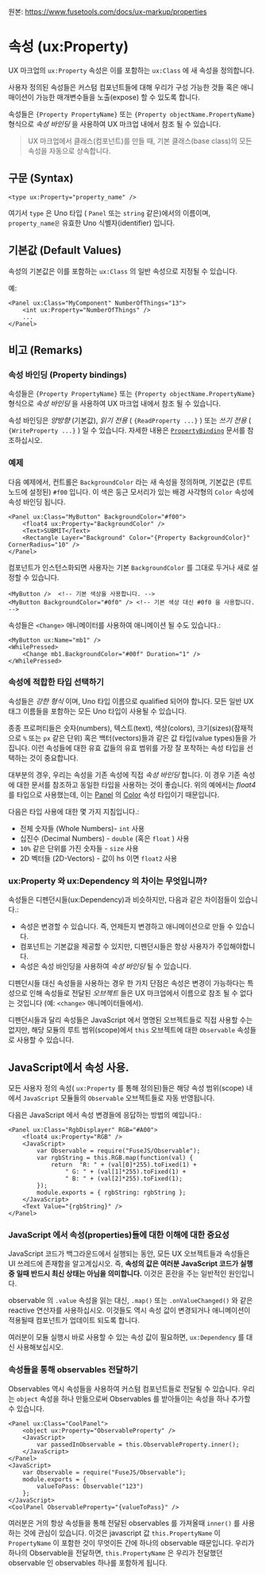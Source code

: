 원본: https://www.fusetools.com/docs/ux-markup/properties

# 속성 (ux:Property) #

UX 마크업의 `ux:Property` 속성은 이를 포함하는 `ux:Class` 에 새 속성을 정의합니다.

사용자 정의된 속성들은 커스텀 컴포넌트들에 대해 우리가 구성 가능한 것들 혹은 애니매이션이 가능한 매개변수들을 노출(expose) 할 수 있도록 합니다.

속성들은 `{Property PropertyName}` 또는 `{Property objectName.PropertyName}` 형식으로 *속성 바인딩* 을 사용하여 UX 마크업 내에서 참조 될 수 있습니다.

> UX 마크업에서 클래스(컴포넌트)를 만들 때, 기본 클래스(base class)의 모든 속성을 자동으로 상속합니다.

## 구문 (Syntax) ##

```
<type ux:Property="property_name" />
```

여기서 `type` 은 Uno 타입 ( `Panel` 또는 `string` 같은)에서의 이름이며, `property_name은` 유효한 Uno 식별자(identifier) 입니다.

## 기본값 (Default Values) ##

속성의 기본값은 이를 포함하는 `ux:Class` 의 일반 속성으로 지정될 수 있습니다.

예:

```
<Panel ux:Class="MyComponent" NumberOfThings="13">
    <int ux:Property="NumberOfThings" />
    ...
</Panel>
```

## 비고 (Remarks) ##

### 속성 바인딩 (Property bindings) ###

속성들은 `{Property PropertyName}` 또는 `{Property objectName.PropertyName}` 형식으로 *속성 바인딩* 을 사용하여 UX 마크업 내에서 참조 될 수 있습니다.

속성 바인딩은 *양방향* (기본값), *읽기 전용* ( `{ReadProperty ...}` ) 또는 *쓰기 전용* ( `{WriteProperty ...}` ) 일 수 있습니다. 자세한 내용은 [`PropertyBinding`](https://www.fusetools.com/docs/fuse/controls/propertybinding_1) 문서를 참조하십시오.

### 예제 ###

다음 예제에서, 컨트롤은 `BackgroundColor` 라는 새 속성을 정의하며, 기본값은 (루트 노드에 설정된) `#f00` 입니다. 이 색은 둥근 모서리가 있는 배경 사각형의 `Color` 속성에 속성 바인딩 됩니다.

```
<Panel ux:Class="MyButton" BackgroundColor="#f00">
    <float4 ux:Property="BackgroundColor" />
    <Text>SUBMIT</Text>
    <Rectangle Layer="Background" Color="{Property BackgroundColor}" CornerRadius="10" />
</Panel>
```

컴포넌트가 인스턴스화되면 사용자는 기본 `BackgroundColor` 를 그대로 두거나 새로 설정할 수 있습니다.

```
<MyButton />  <!-- 기본 색상을 사용합니다. -->
<MyButton BackgroundColor="#0f0" /> <!-- 기본 색상 대신 #0f0 을 사용합니다. -->
```

속성들은 `<Change>` 애니메이터를 사용하여 애니메이션 될 수도 있습니다.:

```
<MyButton ux:Name="mb1" />
<WhilePressed>
    <Change mb1.BackgroundColor="#00f" Duration="1" />
</WhilePressed>
```

### 속성에 적합한 타입 선택하기 ###

속성들은 *강한 형식* 이며, Uno 타입 이름으로 qualified 되어야 합니다. 모든 일반 UX 태그 이름들을 포함하는 모든 Uno 타입이 사용될 수 있습니다.

종종 프로퍼티들은 숫자(numbers), 텍스트(text), 색상(colors), 크기(sizes)(잠재적으로 `%` 또는 `px` 같은 단위) 혹은 백터(vectors)들과 같은 값 타입(value types)들을 가집니다. 이런 속성들에 대한 유효 값들의 유효 범위를 가장 잘 포착하는 속성 타입을 선택하는 것이 중요합니다.

대부분의 경우, 우리는 속성을 기존 속성에 직접 *속성 바인딩* 합니다. 이 경우 기존 속성에 대한 문서를 참조하고 동일한 타입을 사용하는 것이 좋습니다. 위의 예에서는 *float4* 를 타입으로 사용했는데, 이는 [Panel](https://www.fusetools.com/docs/fuse/controls/panel) 의 [Color](https://www.fusetools.com/docs/uno/color) 속성 타입이기 때문입니다.

다음은 타입 사용에 대한 몇 가지 지침입니다.:

- 전체 숫자들 (Whole Numbers)- `int` 사용
- 십진수 (Decimal Numbers) - `double` (혹은 `float` ) 사용
- `10%` 같은 단위를 가진 숫자들 - `size` 사용
- 2D 벡터들 (2D-Vectors) - 값이 hs 이면 `float2` 사용

### ux:Property 와 ux:Dependency 의 차이는 무엇입니까? ###

속성들은 디펜던시들(ux:Dependency)과 비슷하지만, 다음과 같은 차이점들이 있습니다.:

- 속성은 변경할 수 있습니다. 즉, 언제든지 변경하고 애니메이션으로 만들 수 있습니다.
- 컴포넌트는 기본값을 제공할 수 있지만, 디펜던시들은 항상 사용자가 주입해야합니다.
- 속성은 속성 바인딩을 사용하여 *속성 바인딩* 될 수 있습니다.

디펜던시들 대신 속성들을 사용하는 경우 한 가지 단점은 속성은 변경이 가능하다는 특성으로 인해 속성들로 전달된 *오브젝트* 들은 UX 마크업에서 이름으로 참조 될 수 없다는 것입니다 (예: `<change>` 애니메이터들에서).

디펜던시들과 달리 속성들은 JavaScript 에서 명명된 오브젝트들로 직접 사용할 수는 없지만, 해당 모듈의 루트 범위(scope)에서 `this` 오브젝트에 대한 `Observable` 속성들로 사용할 수 있습니다.

## JavaScript에서 속성 사용. ##

모든 사용자 정의 속성( `ux:Property` 를 통해 정의된)들은 해당 속성 범위(scope) 내에서 `JavaScript` 모듈들의 `Observable` 오브젝트들로 자동 반영됩니다.

다음은 JavaScript 에서 속성 변경들에 응답하는 방법의 예입니다.:

```
<Panel ux:Class="RgbDisplayer" RGB="#A00">
    <float4 ux:Property="RGB" />
    <JavaScript>
        var Observable = require("FuseJS/Observable");
        var rgbString = this.RGB.map(function(val) {
            return  "R: " + (val[0]*255).toFixed(1) + 
                " G: " + (val[1]*255).toFixed(1) + 
                " B: " + (val[2]*255).toFixed(1);
        });
        module.exports = { rgbString: rgbString };
    </JavaScript>
    <Text Value="{rgbString}" />
</Panel>
```

### JavaScript 에서 속성(properties)들에 대한 이해에 대한 중요성 ###

JavaScript 코드가 백그라운드에서 실행되는 동안, 모든 UX 오브젝트들과 속성들은 UI 쓰레드에 존재함을 알고계십시오. 즉, **속성의 값은 여러분 JavaScript 코드가 실행중 일때 반드시 최신 상태는 아님을 의미합니다.** 이것은 혼란을 주는 일반적인 원인입니다.

observable 의 `.value` 속성을 읽는 대신, `.map()` 또는 `.onValueChanged()` 와 같은 reactive 연산자를 사용하십시오. 이것들도 역시 속성 값이 변경되거나 애니메이션이 적용될때 컴포넌트가 업데이트 되도록 합니다.

여러분이 모듈 실행시 바로 사용할 수 있는 속성 값이 필요하면, `ux:Dependency` 를 대신 사용해보십시오.

### 속성들을 통해 observables 전달하기 ###

Observables 역시 속성들을 사용하여 커스텀 컴포넌트들로 전달될 수 있습니다. 우리는 `object` 속성을 하나 만듦으로써 Observables 를 받아들이는 속성을 하나 추가할 수 있습니다.

```
<Panel ux:Class="CoolPanel">
    <object ux:Property="ObservableProperty" />
    <JavaScript>
        var passedInObservable = this.ObservableProperty.inner();
    </JavaScript>
</Panel>
<JavaScript>
    var Observable = require("FuseJS/Observable");
    module.exports = {
        valueToPass: Observable("123")
    };
</JavaScript>
<CoolPanel ObservableProperty="{valueToPass}" />
```

여러분은 거의 항상 속성들을 통해 전달된 observables 를 가져올때 `inner()` 를 사용하는 것에 관심이 있습니다. 이것은 javascript 값 `this.PropertyName` 이 `PropertyName` 이 포함한 것이 무엇이든 간에 하나의 observable 때문입니다. 우리가 하나의 Observable을 전달하면, `this.PropertyName` 은 우리가 전달했던 observable 인 observables 하나를 포함하게 됩니다.
